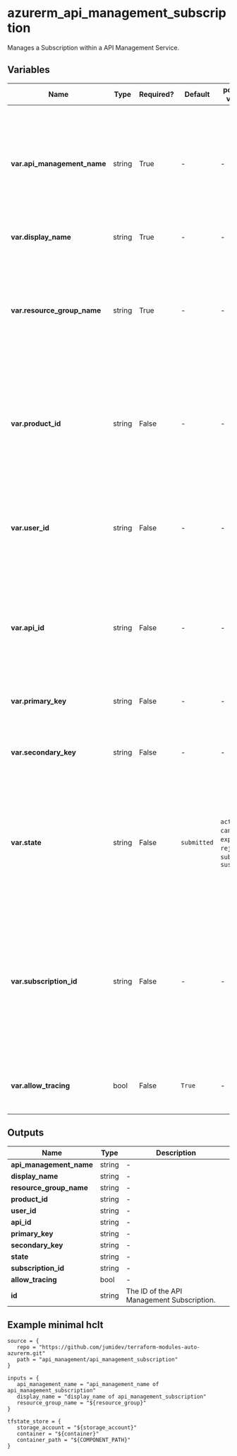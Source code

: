 # azurerm_api_management_subscription

Manages a Subscription within a API Management Service.

## Variables

| Name | Type | Required? |  Default  |  possible values |  Description |
| ---- | ---- | --------- |  ----------- | ----------- | ----------- |
| **var.api_management_name** | string | True | -  |  -  |  The name of the API Management Service where this Subscription should be created. Changing this forces a new resource to be created. | 
| **var.display_name** | string | True | -  |  -  |  The display name of this Subscription. | 
| **var.resource_group_name** | string | True | -  |  -  |  The name of the Resource Group in which the API Management Service exists. Changing this forces a new resource to be created. | 
| **var.product_id** | string | False | -  |  -  |  The ID of the Product which should be assigned to this Subscription. Changing this forces a new resource to be created. | 
| **var.user_id** | string | False | -  |  -  |  The ID of the User which should be assigned to this Subscription. Changing this forces a new resource to be created. | 
| **var.api_id** | string | False | -  |  -  |  The ID of the API which should be assigned to this Subscription. Changing this forces a new resource to be created. | 
| **var.primary_key** | string | False | -  |  -  |  The primary subscription key to use for the subscription. | 
| **var.secondary_key** | string | False | -  |  -  |  The secondary subscription key to use for the subscription. | 
| **var.state** | string | False | `submitted`  |  `active`, `cancelled`, `expired`, `rejected`, `submitted`, `suspended`  |  The state of this Subscription. Possible values are `active`, `cancelled`, `expired`, `rejected`, `submitted` and `suspended`. Defaults to `submitted`. | 
| **var.subscription_id** | string | False | -  |  -  |  An Identifier which should used as the ID of this Subscription. If not specified a new Subscription ID will be generated. Changing this forces a new resource to be created. | 
| **var.allow_tracing** | bool | False | `True`  |  -  |  Determines whether tracing can be enabled. Defaults to `true`. | 



## Outputs

| Name | Type | Description |
| ---- | ---- | --------- | 
| **api_management_name** | string  | - | 
| **display_name** | string  | - | 
| **resource_group_name** | string  | - | 
| **product_id** | string  | - | 
| **user_id** | string  | - | 
| **api_id** | string  | - | 
| **primary_key** | string  | - | 
| **secondary_key** | string  | - | 
| **state** | string  | - | 
| **subscription_id** | string  | - | 
| **allow_tracing** | bool  | - | 
| **id** | string  | The ID of the API Management Subscription. | 

## Example minimal hclt

```hcl
source = {
   repo = "https://github.com/jumidev/terraform-modules-auto-azurerm.git" 
   path = "api_management/api_management_subscription" 
}

inputs = {
   api_management_name = "api_management_name of api_management_subscription" 
   display_name = "display_name of api_management_subscription" 
   resource_group_name = "${resource_group}" 
}

tfstate_store = {
   storage_account = "${storage_account}" 
   container = "${container}" 
   container_path = "${COMPONENT_PATH}" 
}


```